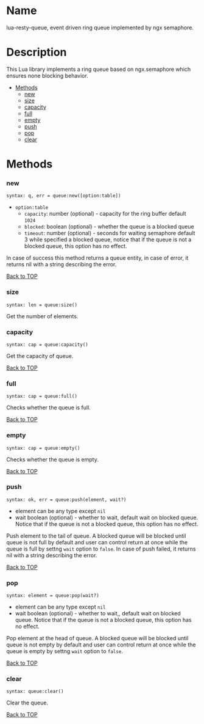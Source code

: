 Name
====

lua-resty-queue, event driven ring queue implemented by ngx semaphore.

Description
===========

This Lua library implements a ring queue based on ngx.semaphore which ensures none blocking behavior.

* [Methods](#methods)
    * [new](#new)
    * [size](#size)
    * [capacity](#capacity)
    * [full](#full)
    * [empty](#empty)
    * [push](#push)
    * [pop](#pop)
    * [clear](#clear)

Methods
======

### new

`syntax: q, err = queue:new([option:table])`

- `option:table`
  - `capacity`: number (optional) - capacity for the ring buffer default `1024`
  - `blocked`: boolean (optional) - whether the queue is a blocked queue
  - `timeout`: number (optional) - seconds for waiting semaphore default 3 while specified a blocked queue, notice that if the queue is not a blocked queue, this option has no effect.

In case of success this method returns a queue entity,  in case of error, it returns nil with a string describing the error. 

[Back to TOP](#name)

### size

`syntax: len = queue:size()`

Get the number of elements.

### capacity

`syntax: cap = queue:capacity()`

Get the capacity of queue.

[Back to TOP](#name)

### full

`syntax: cap = queue:full()`

Checks whether the queue is full.

[Back to TOP](#name)

### empty

`syntax: cap = queue:empty()`

Checks whether the queue is empty.

[Back to TOP](#name)

### push

`syntax: ok, err = queue:push(element, wait?)`

- element can be any type except `nil`
- wait boolean (optional) - whether to wait, default wait on blocked queue. Notice that if the queue is not a blocked queue, this option has no effect.

Push element to the tail of queue. A blocked queue will be blocked until queue is not full by default and user can control return at once while the queue is full by settng `wait` option to `false`. In case of push failed, it returns nil with a string describing the error.

[Back to TOP](#name)

### pop

`syntax: element = queue:pop(wait?)`

- element can be any type except `nil`
- wait boolean (optional) - whether to wait,, default wait on blocked queue. Notice that if the queue is not a blocked queue, this option has no effect.

Pop element at the head of queue. A blocked queue will be blocked until queue is not empty by default and user can control return at once while the queue is empty by settng `wait` option to `false`.

[Back to TOP](#name)

### clear

`syntax: queue:clear()`

Clear the queue.

[Back to TOP](#name)
